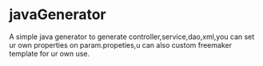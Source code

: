 # javaGenerator
A simple java generator to generate controller,service,dao,xml,you can  set ur own properties on param.propeties,u can also custom freemaker template for ur own use.

